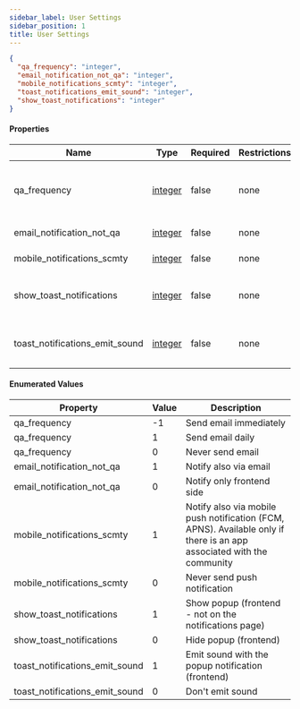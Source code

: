 ```yaml
---
sidebar_label: User Settings
sidebar_position: 1
title: User Settings
---
```


```json
{
  "qa_frequency": "integer",
  "email_notification_not_qa": "integer",
  "mobile_notifications_scmty": "integer",
  "toast_notifications_emit_sound": "integer",
  "show_toast_notifications": "integer"
}

```

#### Properties

| Name                           | Type                                                                     | Required | Restrictions | Description                                                                                           |
|--------------------------------|--------------------------------------------------------------------------|----------|--------------|-------------------------------------------------------------------------------------------------------|
| qa_frequency                   | [integer](/docs/apireference/v2/schemas/user_settings#enumerated-values) | false    | none         | Frequency of the email notifications for all interactions (except for private messages notifications) |
| email_notification_not_qa      | [integer](/docs/apireference/v2/schemas/user_settings#enumerated-values) | false    | none         | Enable private messages notifications also via mail                                                   |
| mobile_notifications_scmty     | [integer](/docs/apireference/v2/schemas/user_settings#enumerated-values) | false    | none         | Enable mobile app notifications                                                                       |
| show_toast_notifications       | [integer](/docs/apireference/v2/schemas/user_settings#enumerated-values) | false    | none         | Shows a popup when the user receive a notification (only if the frontend is enabled)                  |
| toast_notifications_emit_sound | [integer](/docs/apireference/v2/schemas/user_settings#enumerated-values) | false    | none         | Emit a sound when the notification popup is shown. See 'show_toast_notifications'                     |

#### Enumerated Values

| Property                       | Value | Description                                                                                                           |
|--------------------------------|-------|-----------------------------------------------------------------------------------------------------------------------|
| qa_frequency                   | -1    | Send email immediately                                                                                                |
| qa_frequency                   | 1     | Send email daily                                                                                                      |
| qa_frequency                   | 0     | Never send email                                                                                                      |
| email_notification_not_qa      | 1     | Notify also via email                                                                                                 |
| email_notification_not_qa      | 0     | Notify only frontend side                                                                                             |
| mobile_notifications_scmty     | 1     | Notify also via mobile push notification (FCM, APNS). Available only if there is an app associated with the community |
| mobile_notifications_scmty     | 0     | Never send push notification                                                                                          |
| show_toast_notifications       | 1     | Show popup (frontend - not on the notifications page)                                                                 |
| show_toast_notifications       | 0     | Hide popup (frontend)                                                                                                 |
| toast_notifications_emit_sound | 1     | Emit sound with the popup notification (frontend)                                                                     |
| toast_notifications_emit_sound | 0     | Don't emit sound                                                                                                      |
